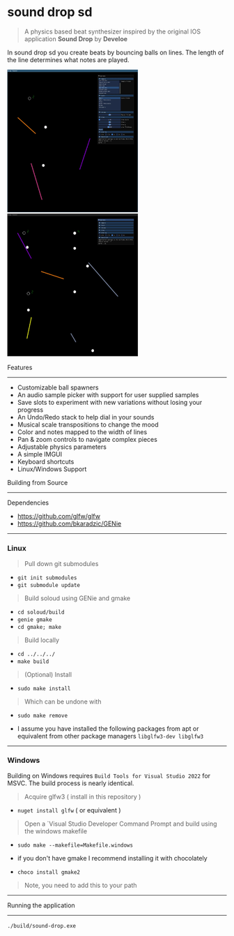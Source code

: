 # sound drop sd

> A physics based beat synthesizer inspired by the original IOS application **Sound Drop** by **Develoe**

In sound drop sd you create beats by bouncing balls on lines.
The length of the line determines what notes are played.


[<img src="showcase/snap1.png" width="300" />](showcase/snap1.png)
[<img src="showcase/snap2.png" width="300" />](showcase/snap2.png)

Features

---
- Customizable ball spawners 
- An audio sample picker with support for user supplied samples
- Save slots to experiment with new variations without losing your progress
- An Undo/Redo stack to help dial in your sounds
- Musical scale transpositions to change the mood
- Color and notes mapped to the width of lines
- Pan & zoom controls to navigate complex pieces
- Adjustable physics parameters
- A simple IMGUI
- Keyboard shortcuts
- Linux/Windows Support

Building from Source

---

Dependencies

- https://github.com/glfw/glfw
- https://github.com/bkaradzic/GENie

---

### Linux

> Pull down git submodules
- `git init submodules`
- `git submodule update`
> Build soloud using GENie and gmake
- `cd soloud/build`
- `genie gmake`
- `cd gmake; make`
> Build locally
- `cd ../../../`
- `make build`

> (Optional) Install
- `sudo make install`
> Which can be undone with
- `sudo make remove`

* I assume you have installed the following packages from apt or equivalent from other package managers
`libglfw3-dev libglfw3`

---

### Windows

Building on Windows requires `Build Tools for Visual Studio 2022` for MSVC.
The build process is nearly identical.

> Acquire glfw3 ( install in this repository )
- `nuget install glfw` ( or equivalent )
> Open a `Visual Studio Developer Command Prompt and build using the windows makefile
- `sudo make --makefile=Makefile.windows`

* if you don't have gmake I recommend installing it with chocolately
- `choco install gmake2`
> Note, you need to add this to your path

---

Running the application

---

`./build/sound-drop.exe`




